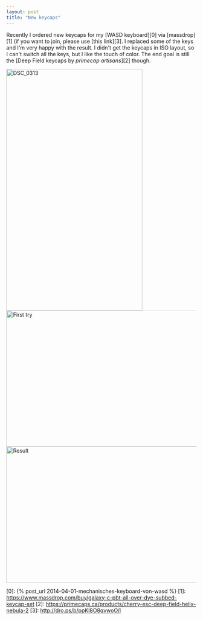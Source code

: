 ```yaml
---
layout: post
title: "New keycaps"
---
```


Recently I ordered new keycaps for my [WASD keyboard][0] via [massdrop][1] (if you want to join, please use [this link][3]. I replaced some of the keys and I'm very happy with the result. I didn't get the keycaps in ISO layout, so I can't switch all the keys, but I like the touch of color. The end goal is still the [Deep Field keycaps by *primecap artisans*][2] though.

<a data-flickr-embed="true"  href="https://www.flickr.com/photos/cringe/28486774248/in/dateposted/" title="DSC_0313"><img src="https://farm1.staticflickr.com/944/28486774248_7c6c8a35c8_z.jpg" width="360" height="640" alt="DSC_0313"></a><script async src="//embedr.flickr.com/assets/client-code.js" charset="utf-8"></script>
<a data-flickr-embed="true"  href="https://www.flickr.com/photos/cringe/42361019232/in/dateposted/" title="First try"><img src="https://farm1.staticflickr.com/902/42361019232_fc55a589b3_z.jpg" width="640" height="360" alt="First try"></a><script async src="//embedr.flickr.com/assets/client-code.js" charset="utf-8"></script>
<a data-flickr-embed="true"  href="https://www.flickr.com/photos/cringe/42361017742/in/dateposted/" title="Result"><img src="https://farm2.staticflickr.com/1758/42361017742_1fffd96fe3_z.jpg" width="640" height="360" alt="Result"></a><script async src="//embedr.flickr.com/assets/client-code.js" charset="utf-8"></script>

[0]: {% post_url 2014-04-01-mechanisches-keyboard-von-wasd %}
[1]: https://www.massdrop.com/buy/galaxy-c-pbt-all-over-dye-subbed-keycap-set
[2]: https://primecaps.ca/products/cherry-esc-deep-field-helix-nebula-2
[3]: http://dro.ps/b/ppKl8O8qvwoO/l
